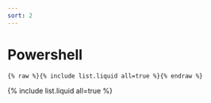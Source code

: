 ```yaml
---
sort: 2
---
```


# Powershell

```
{% raw %}{% include list.liquid all=true %}{% endraw %}
```
{% include list.liquid all=true %}